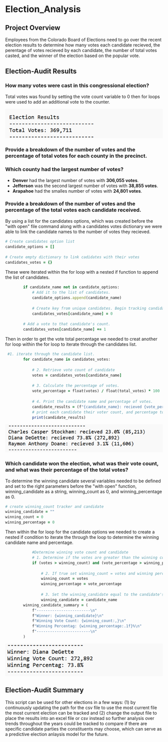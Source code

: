 # Election_Analysis

## Project Overview
Employees from the Colorado Board of Elections need to go over the recent election results to determine how many votes each candidate recieved, the perentage of votes recieved by each candidate, the number of total votes casted, and the winner of the election based on the popular vote.


## Election-Audit Results 

### How many votes were cast in this congressional election?

Total votes was found by setting the vote count variable to 0 then for loops were used to add an additional vote to the counter.

![total votes](https://github.com/vanessaneang/Election_Analysis/blob/main/Resources/total_votes.png)

### Provide a breakdown of the number of votes and the percentage of total votes for each county in the precinct.

### Which county had the largest number of votes?

  - **Denver** had the largest number of votes with **306,055 votes**.
  - **Jefferson** was the second largest number of votes with **38,855 votes**.
  - **Arapahoe** had the smalles number of votes with **24,801 votes**.

### Provide a breakdown of the number of votes and the percentage of the total votes each candidate received.

By using a list for the candidates options, which was created before the "with open" file command along with a candidates votes dictionary we were able to link the candidate names to the number of votes they recieved.

```ruby
# Create candidates option list
candidate_options = [] 

# Create empty dictionary to link cadidates with their votes
candidates_votes = {}
```
 These were iterated within the for loop with a nested if function to append the list of candidates. 
 
```ruby
        if candidate_name not in candidate_options:
            # Add it to the list of candidates.
            candidate_options.append(candidate_name)

            # Create key from unique candidates. Begin tracking candidate;s votes.
            candidates_votes[candidate_name] = 0

        # Add a vote to that candidate's count.
        candidates_votes[candidate_name] += 1
```

Then in order to get the vote total percentage we needed to creat another for loop within the for loop to iterate through the candidates list.  

```ruby
 #1. iterate through the candidate list.
        for candidate_name in candidates_votes:

            # 2. Retrieve vote count of candidate
            votes = candidates_votes[candidate_name]

            # 3. Calculate the percentage of votes.
            vote_percentage = float(votes) / float(total_votes) * 100

            # 4. Print the candidate name and percentage of votes.
            candidate_results = (f"{candidate_name}: recieved {vote_percentage:.1f}% ({votes:,})\n")
            # print each candidate their voter count, and percentage to the terminal.
            print(candidate_results)
```
![percentage_total_by_candidate](https://github.com/vanessaneang/Election_Analysis/blob/main/Resources/percentage_of_votes_by_candidates.png)

### Which candidate won the election, what was their vote count, and what was their percentage of the total votes?

To determine the winning candidate several variables needed to be defined and set to the right parameters before the "with open" function, winning_candidate as a string, winning_count as 0, and winning_percentage as 0.
```ruby
# create winning_count tracker and candidate
winning_candidate = ""
winning_count = 0
winning_percentage = 0
```
Then within the for loop for the candidate options we needed to create a nested if condition to iterate the through the loop to determine the winning candidate name and percentage.

```ruby
            #Determine winning vote count and candidate
            # 1. Determine if the votes are greater than the winning count.
            if (votes > winning_count) and (vote_percentage > winning_percentage):

                # 2. If true set winning_count = votes and winning percent= vote percent
                winning_count = votes
                winning_percentage = vote_percentage

                # 3. Set the winning_candidate equal to the candidate's name
                winning_candidate = candidate_name 
        winning_candidate_summary = (
            f"------------------------\n"
            f"Winner: {winning_candidate}\n"
            f"Winning Vote Count: {winning_count:,}\n"
            f"Winning Percentag: {winning_percentage:.1f}%\n"
            f"------------------------\n"
        )
```
![winner](https://github.com/vanessaneang/Election_Analysis/blob/main/Resources/winning_candidate.png)

## Election-Audit Summary

This script can be used for other elections in a few ways: (1) by continuously updating the path for the csv file to use the most current file the most current election can be tracked and (2) change the output file to place the results into an excel file or csv instead so further analysis over trends throughout the years could be tracked to compare if there are specific candidate parties the constituents may choose, which can serve as a predictive election anlaysis model for the future. 

